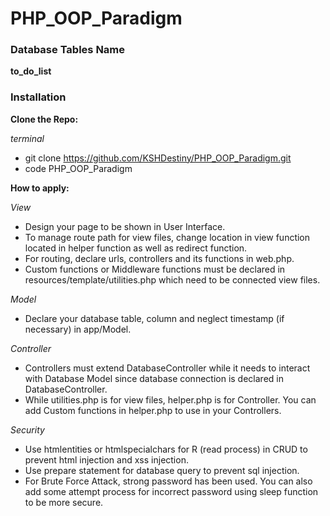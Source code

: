 # PHP_OOP_Paradigm

### Database Tables Name
**to_do_list**

### Installation
**Clone the Repo:**

*terminal*
 - git clone https://github.com/KSHDestiny/PHP_OOP_Paradigm.git
 - code PHP_OOP_Paradigm

**How to apply:**

*View*
 - Design your page to be shown in User Interface.
 - To manage route path for view files, change location in view function located in helper function as well as redirect function.
 - For routing, declare urls, controllers and its functions in web.php.
 - Custom functions or Middleware functions must be declared in resources/template/utilities.php which need to be connected view files.

*Model*
- Declare your database table, column and neglect timestamp (if necessary) in app/Model.

*Controller*
- Controllers must extend DatabaseController while it needs to interact with Database Model since database connection is declared in DatabaseController.
- While utilities.php is for view files, helper.php is for Controller. You can add Custom functions in helper.php to use in your Controllers.

*Security*
- Use htmlentities or htmlspecialchars for R (read process) in CRUD to prevent html injection and xss injection.
- Use prepare statement for database query to prevent sql injection.
- For Brute Force Attack, strong password has been used. You can also add some attempt process for incorrect password using sleep function to be more secure.
